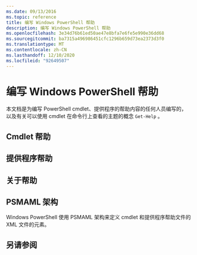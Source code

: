 ```yaml
---
ms.date: 09/13/2016
ms.topic: reference
title: 编写 Windows PowerShell 帮助
description: 编写 Windows PowerShell 帮助
ms.openlocfilehash: 3e34d76b61ed50ae47e8bfa7e6fe5e990e36dd68
ms.sourcegitcommit: ba7315a496986451cfc1296b659d73ea2373d3f0
ms.translationtype: MT
ms.contentlocale: zh-CN
ms.lasthandoff: 12/10/2020
ms.locfileid: "92649507"
---
```

# <a name="writing-windows-powershell-help"></a>编写 Windows PowerShell 帮助

本文档是为编写 PowerShell cmdlet、提供程序的帮助内容的任何人员编写的，以及有关可以使用 cmdlet 在命令行上查看的主题的概念 `Get-Help` 。

## <a name="cmdlet-help"></a>Cmdlet 帮助

## <a name="provider-help"></a>提供程序帮助

## <a name="about-help"></a>关于帮助

## <a name="psmaml-schema"></a>PSMAML 架构

 Windows PowerShell 使用 PSMAML 架构来定义 cmdlet 和提供程序帮助文件的 XML 文件的元素。

## <a name="see-also"></a>另请参阅
